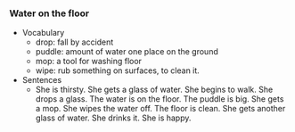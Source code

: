 ### Water on the floor
- Vocabulary
    - drop: fall by accident
    - puddle: amount of water one place on the ground
    - mop: a tool for washing floor
    - wipe: rub something on surfaces, to clean it.
- Sentences
    - She is thirsty. She gets a glass of water. She begins to walk. She drops a glass. The water is on the floor. The puddle is big. She gets a mop. She wipes the water off. The floor is clean. She gets another glass of water. She drinks it. She is happy.